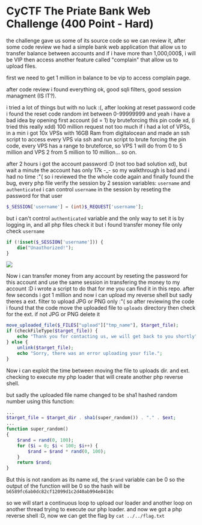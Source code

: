 # CyCTF The Priate Bank Web Challenge (400 Point - Hard)
the challenge gave us some of its source code so we can review it, after some code review we had a simple bank web application that allow us to transfer balance between accounts and if i have more than 1,000,000$, i will be VIP then access another feature called "complain" that allow us to upload files.

first we need to get 1 million in balance to be vip to access complain page.

after code review i found everything ok, good sqli filters, good session managment (IS IT?).

i tried a lot of things but with no luck :(, after looking at reset password code i found the reset code random int between 0-99999999 and yeah i have a bad idea by opening first account (id = 1) by bruteforcing this pin code xd, (i tried this really xdd) 100 million request not too much if i had a lot of VPSs, in a min i got 10x VPSs with 16GB Ram from digitalocean and made an ssh script to access every VPS via ssh and run script to brute forcing the pin code, every VPS has a range to bruteforce, so VPS 1 will do from 0 to 5 million and VPS 2 from 5 million to 10 million... so on.

after 2 hours i got the account password :D (not too bad solution xd), but wait a minute the account has only 17k -_- so my walkthrough is bad and i had no time :"(
so i reviewed the the whole code again and finally found the bug, every php file verify the session by 2 session variables: `username` and `authenticated`
i can control `username` in the session by reseting the password for that user
```php
$_SESSION['username'] = (int)$_REQUEST['username'];
```
but i can't control `authenticated` variable and the only way to set it is by logging in, and all php files check it but i found transfer money file only check `username`
```php
if (!isset($_SESSION['username'])) {
    die("Unauthorized!");
}
```

![](https://github.com/D4rkTT/CyCTF-The-Priate-Bank-Web-Challenge/blob/main/noice.gif)

Now i can transfer money from any account by reseting the password for this account and use the same session in transfering the money to my account :D
i wrote a script to do that for me you can find it in this repo.
after few seconds i got 1 million and now i can upload my reverse shell but sadly theres a ext. filter to upload JPG or PNG only :"(
so after reviewing the code i found that the code move the uploaded file to `uploads` directory then check for the ext. if not JPG or PNG delete it
```php
move_uploaded_file($_FILES["upload"]["tmp_name"], $target_file);
if (checkFileType($target_file)) {
    echo "Thank you for contacting us, we will get back to you shortly";
} else {
    unlink($target_file);
    echo "Sorry, there was an error uploading your file.";
}
```
Now i can exploit the time between moving the file to uploads dir. and ext. checking to execute my php loader that will create another php reverse shell.

but sadly the uploaded file name changed to be sha1 hashed random number using this function:
```php
...
$target_file = $target_dir . sha1(super_random()) . "." . $ext;
...
function super_random()
{
    $rand = rand(0, 100);
    for ($i = 0; $i < 100; $i++) {
        $rand = $rand * rand(0, 100);
    }
    return $rand;
}
```
But this is not random as its name xd, the `$rand` variable can be 0 so the output of the function will be 0 so the hash will be `b6589fc6ab0dc82cf12099d1c2d40ab994e8410c`

so we will start a continuous loop to upload our loader and another loop on another thread trying to execute our php loader.
and now we got a php reverse shell :D,
now we can get the flag by `cat ../../flag.txt`
